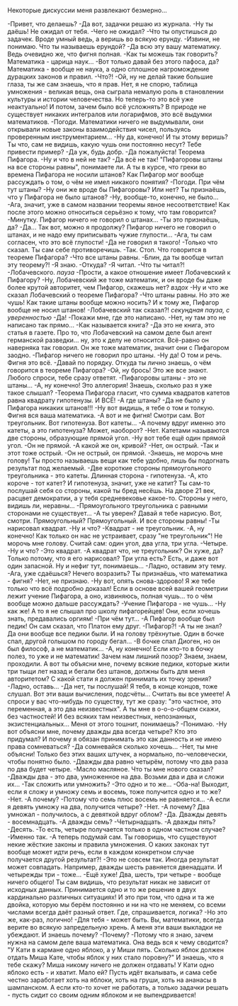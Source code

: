   Некоторые дискуссии меня развлекают безмерно...

-Привет, что делаешь?
-Да вот, задачки решаю из журнала.
-Ну ты даёшь! Не ожидал от тебя.
-Чего не ожидал?
-Что ты опустишься до задачек. Вроде умный ведь, а веришь во всякую ерунду.
-Извини, не понимаю. Что ты называешь ерундой?
-Да всю эту вашу математику. Ведь очевидно же, что фигня полная.
-Как ты можешь так говорить? Математика - царица наук...
-Вот только давай без этого пафоса, да? Математика - вообще не наука, а одно сплошное нагромождение дурацких законов и правил.
-Что?!
-Ой, ну не делай такие большие глаза, ты же сам знаешь, что я прав. Нет, я не спорю, таблица умножения - великая вещь, она сыграла немалую роль в становлении культуры и истории человечества. Но теперь-то это всё уже неактуально! И потом, зачем было всё усложнять? В природе не существует никаких интегралов или логарифмов, это всё выдумки математиков.
-Погоди. Математики ничего не выдумывали, они открывали новые законы взаимодействия чисел, пользуясь проверенным инструментарием...
-Ну да, конечно! И ты этому веришь? Ты что, сам не видишь, какую чушь они постоянно несут? Тебе привести пример?
-Да уж, будь добр.
-Да пожалуйста! Теорема Пифагора.
-Ну и что в ней не так?
-Да всё не так! "Пифагоровы штаны на все стороны равны", понимаете ли. А ты в курсе, что греки во времена Пифагора не носили штанов? Как Пифагор мог вообще рассуждать о том, о чём не имел никакого понятия?
-Погоди. При чём тут штаны?
-Ну они же вроде бы Пифагоровы? Или нет? Ты признаёшь, что у Пифагора не было штанов?
-Ну, вообще-то, конечно, не было...
-Ага, значит, уже в самом названии теоремы явное несоответствие! Как после этого можно относиться серьёзно к тому, что там говорится?
-Минутку. Пифагор ничего не говорил о штанах...
-Ты это признаёшь, да?
-Да... Так вот, можно я продолжу? Пифагор ничего не говорил о штанах, и не надо ему приписывать чужие глупости...
-Ага, ты сам согласен, что это всё глупости!
-Да не говорил я такого!
-Только что сказал. Ты сам себе противоречишь.
-Так. Стоп. Что говорится в теореме Пифагора?
-Что все штаны равны.
-Блин, да ты вообще читал эту теорему?!
-Я знаю.
-Откуда?
-Я читал.
-Что ты читал?!
-Лобачевского.
*пауза*
-Прости, а какое отношение имеет Лобачевский к Пифагору?
-Ну, Лобачевский же тоже математик, и он вроде бы даже более крутой авторитет, чем Пифагор, скажешь нет?
*вздох*
-Ну и что же сказал Лобачевский о теореме Пифагора?
-Что штаны равны. Но это же чушь! Как такие штаны вообще можно носить? И к тому же, Пифагор вообще не носил штанов!
-Лобачевский так сказал?!
*секундная пауза, с уверенностью*
-Да!
-Покажи мне, где это написано.
-Нет, ну там это не написано так прямо...
-Как называется книга?
-Да это не книга, это статья в газете. Про то, что Лобачевский на самом деле был агент германской разведки... ну, это к делу не относится. Всё-равно он наверняка так говорил. Он же тоже математик, значит они с Пифагором заодно.
-Пифагор ничего не говорил про штаны.
-Ну да! О том и речь. Фигня это всё.
-Давай по порядку. Откуда ты лично знаешь, о чём говорится в теореме Пифагора?
-Ой, ну брось! Это же все знают. Любого спроси, тебе сразу ответят.
-Пифагоровы штаны - это не штаны...
-А, ну конечно! Это аллегория! Знаешь, сколько раз я уже такое слышал?
-Теорема Пифагора гласит, что сумма квадратов катетов равна квадрату гипотенузы. И ВСЁ!
-А где штаны?
-Да не было у Пифагора никаких штанов!!!
-Ну вот видишь, я тебе о том и толкую. Фигня вся ваша математика.
-А вот и не фигня! Смотри сам. Вот треугольник. Вот гипотенуза. Вот катеты...
-А почему вдруг именно это катеты, а это гипотенуза? Может, наоборот?
-Нет. Катетами называются две стороны, образующие прямой угол.
-Ну вот тебе ещё один прямой угол.
-Он не прямой.
-А какой же он, кривой?
-Нет, он острый.
-Так и этот тоже острый.
-Он не острый, он прямой.
-Знаешь, не морочь мне голову! Ты просто называешь вещи как тебе удобно, лишь бы подогнать результат под желаемый.
-Две короткие стороны прямоугольного треугольника - это катеты. Длинная сторона - гипотенуза.
-А, кто короче - тот катет? И гипотенуза, значит, уже не катит? Ты сам-то послушай себя со стороны, какой ты бред несёшь. На дворе 21 век, расцвет демократии, а у тебя средневековье какое-то. Стороны у него, видишь ли, неравны...
-Прямоугольного треугольника с равными сторонами не существует...
-А ты уверен? Давай я тебе нарисую. Вот, смотри. Прямоугольный? Прямоугольный. И все стороны равны!
-Ты нарисовал квадрат.
-Ну и что?
-Квадрат - не треугольник.
-А, ну конечно! Как только он нас не устраивает, сразу "не треугольник"! Не морочь мне голову. Считай сам: один угол, два угла, три угла.
-Четыре.
-Ну и что?
-Это квадрат.
-А квадрат что, не треугольник? Он хуже, да? Только потому, что я его нарисовал? Три угла есть? Есть, и даже вот один запасной. Ну и нефиг тут, понимаешь...
-Ладно, оставим эту тему.
-Ага, уже сдаёшься? Нечего возразить? Ты признаёшь, что математика - фигня?
-Нет, не признаю.
-Ну вот, опять снова-здорово! Я же тебе только что всё подробно доказал! Если в основе всей вашей геометрии лежит учение Пифагора, а оно, извиняюсь, полная чушь... то о чём вообще можно дальше рассуждать?
-Учение Пифагора - не чушь...
-Ну как же! А то я не слышал про школу пифагорейцев! Они, если хочешь знать, предавались оргиям!
-При чём тут...
-А Пифагор вообще был педик! Он сам сказал, что Платон ему друг.
-Пифагор?!
-А ты не знал? Да они вообще все педики были. И на голову трёхнутые. Один в бочке спал, другой голышом по городу бегал...
-В бочке спал Диоген, но он был философ, а не математик...
-А, ну конечно! Если кто-то в бочку полез, то уже и не математик! Зачем нам лишний позор? Знаем, знаем, проходили. А вот ты объясни мне, почему всякие педики, которые жили три тыщи лет назад и бегали без штанов, должны быть для меня авторитетом? С какой стати я должен принимать их точку зрения?
-Ладно, оставь...
-Да нет, ты послушай! Я тебя, в конце концов, тоже слушал. Вот эти ваши вычисления, подсчёты... Считать вы все умеете! А спроси у вас что-нибудь по существу, тут же сразу: "это частное, это переменная, а это два неизвестных". А ты мне в о-о-о-общем скажи, без частностей! И без всяких там неизвестных, непознанных, экзистенциальных... Меня от этого тошнит, понимаешь?
-Понимаю.
-Ну вот объясни мне, почему дважды два всегда четыре? Кто это придумал? И почему я обязан принимать это как данность и не имею права сомневаться?
-Да сомневайся сколько хочешь...
-Нет, ты мне объясни! Только без этих ваших штучек, а нормально, по-человечески, чтобы понятно было.
-Дважды два равно четырём, потому что два раза по два будет четыре.
-Масло масляное. Что ты мне нового сказал?
-Дважды два - это два, умноженное на два. Возьми два и два и сложи их...
-Так сложить или умножить?
-Это одно и то же...
-Оба-на! Выходит, если я сложу и умножу семь и восемь, тоже получится одно и то же?
-Нет.
-А почему?
-Потому что семь плюс восемь не равняется...
-А если я девять умножу на два, получится четыре?
-Нет.
-А почему? Два умножал - получилось, а с девяткой вдруг облом?
-Да. Дважды девять - восемнадцать.
-А дважды семь?
-Четырнадцать.
-А дважды пять?
-Десять.
-То есть, четыре получается только в одном частном случае?
-Именно так.
-А теперь подумай сам. Ты говоришь, что существуют некие жёсткие законы и правила умножения. О каких законах тут вообще может идти речь, если в каждом конкретном случае получается другой результат?!
-Это не совсем так. Иногда результат может совпадать. Например, дважды шесть равняется двенадцати. И четырежды три - тоже...
-Ещё хуже! Два, шесть, три четыре - вообще ничего общего! Ты сам видишь, что результат никак не зависит от исходных данных. Принимается одно и то же решение в двух кардинально различных ситуациях! И это при том, что одна и та же двойка, которую мы берём постоянно и ни на что не меняем, со всеми числами всегда даёт разный ответ. Где, спрашивается, логика?
-Но это же, как-раз, логично!
-Для тебя - может быть. Вы, математики, всегда верите во всякую запредельную хрень. А меня эти ваши выкладки не убеждают. И знаешь почему?
-Почему?
-Потому что я знаю, зачем нужна на самом деле ваша математика. Она ведь вся к чему сводится? "У Кати в кармане одно яблоко, а у Миши пять. Сколько яблок должен отдать Миша Кате, чтобы яблок у них стало поровну?" И знаешь, что я тебе скажу? Миша никому ничего не должен отдавать! У Кати одно яблоко есть - и хватит. Мало ей? Пусть идёт вкалывать, и сама себе честно заработает хоть на яблоки, хоть на груши, хоть на ананасы в шампанском. А если кто-то хочет не работать, а только задачки решать - пусть сидит со своим одним яблоком и не выпендривается!    